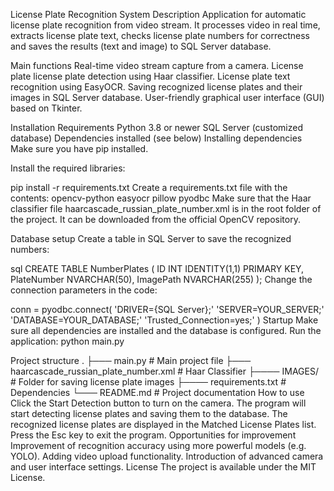 License Plate Recognition System
Description
Application for automatic license plate recognition from video stream. It processes video in real time, extracts license plate text, checks license plate numbers for correctness and saves the results (text and image) to SQL Server database.

Main functions
Real-time video stream capture from a camera.
License plate license plate detection using Haar classifier.
License plate text recognition using EasyOCR.
Saving recognized license plates and their images in SQL Server database.
User-friendly graphical user interface (GUI) based on Tkinter.

Installation
Requirements
Python 3.8 or newer
SQL Server (customized database)
Dependencies installed (see below)
Installing dependencies
Make sure you have pip installed.

Install the required libraries:

pip install -r requirements.txt
Create a requirements.txt file with the contents:
opencv-python
easyocr
pillow
pyodbc
Make sure that the Haar classifier file haarcascade_russian_plate_number.xml is in the root folder of the project. It can be downloaded from the official OpenCV repository.

Database setup
Create a table in SQL Server to save the recognized numbers:

sql
CREATE TABLE NumberPlates (
    ID INT IDENTITY(1,1) PRIMARY KEY,
    PlateNumber NVARCHAR(50),
    ImagePath NVARCHAR(255)
);
Change the connection parameters in the code:

conn = pyodbc.connect(
    'DRIVER={SQL Server};'
    'SERVER=YOUR_SERVER;'
    'DATABASE=YOUR_DATABASE;'
    'Trusted_Connection=yes;'
)
Startup
Make sure all dependencies are installed and the database is configured.
Run the application:
python main.py

Project structure
.
├─── main.py # Main project file
├─── haarcascade_russian_plate_number.xml # Haar Classifier
├──── IMAGES/ # Folder for saving license plate images
├──── requirements.txt # Dependencies
└─── README.md # Project documentation
How to use
Click the Start Detection button to turn on the camera.
The program will start detecting license plates and saving them to the database.
The recognized license plates are displayed in the Matched License Plates list.
Press the Esc key to exit the program.
Opportunities for improvement
Improvement of recognition accuracy using more powerful models (e.g. YOLO).
Adding video upload functionality.
Introduction of advanced camera and user interface settings.
License
The project is available under the MIT License.
